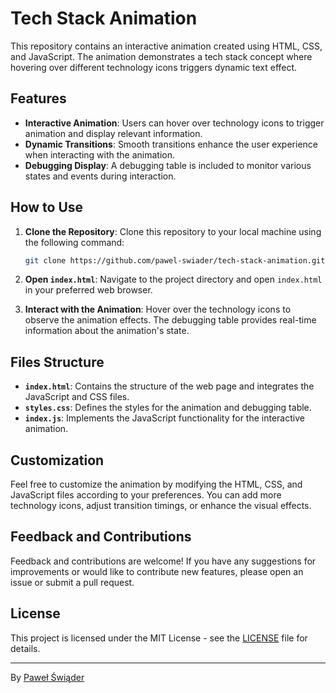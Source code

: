 # Tech Stack Animation

This repository contains an interactive animation created using HTML, CSS, and JavaScript. The animation demonstrates a tech stack concept where hovering over different technology icons triggers dynamic text effect.

## Features

- **Interactive Animation**: Users can hover over technology icons to trigger animation and display relevant information.
- **Dynamic Transitions**: Smooth transitions enhance the user experience when interacting with the animation.
- **Debugging Display**: A debugging table is included to monitor various states and events during interaction.

## How to Use

1. **Clone the Repository**: Clone this repository to your local machine using the following command:

   ```bash
   git clone https://github.com/pawel-swiader/tech-stack-animation.git
   ```

2. **Open `index.html`**: Navigate to the project directory and open `index.html` in your preferred web browser.

3. **Interact with the Animation**: Hover over the technology icons to observe the animation effects. The debugging table provides real-time information about the animation's state.

## Files Structure

- **`index.html`**: Contains the structure of the web page and integrates the JavaScript and CSS files.
- **`styles.css`**: Defines the styles for the animation and debugging table.
- **`index.js`**: Implements the JavaScript functionality for the interactive animation.

## Customization

Feel free to customize the animation by modifying the HTML, CSS, and JavaScript files according to your preferences. You can add more technology icons, adjust transition timings, or enhance the visual effects.

## Feedback and Contributions

Feedback and contributions are welcome! If you have any suggestions for improvements or would like to contribute new features, please open an issue or submit a pull request.

## License

This project is licensed under the MIT License - see the [LICENSE](LICENSE) file for details.

---

By [Paweł Świąder](https://github.com/pawel-swiader)
